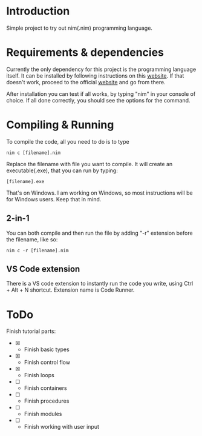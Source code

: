 # Introduction
Simple project to try out nim(.nim) programming language. 

# Requirements & dependencies
Currently the only dependency for this project is the programming language itself. 
It can be installed by following instructions on this 
[website](https://nim-lang.org/install.html).
If that doesn't work, proceed to the official [website](https://nim-lang.org/) and go 
from there.

After installation you can test if all works, by typing "nim" in your console of choice.
If all done correctly, you should see the options for the command.
# Compiling & Running
To compile the code, all you need to do is to type 
```
nim c [filename].nim
```
Replace the filename with file you want to compile. It will create an executable(.exe),
that you can run by typing:
```
[filename].exe
```
That's on Windows. I am working on Windows, so most instructions will be for Windows 
users. Keep that in mind.

## 2-in-1
You can both compile and then run the file by adding "-r" extension before the filename,
like so:
```
nim c -r [filename].nim
```

## VS Code extension
There is a VS code extension to instantly run the code you write, using Ctrl + Alt + N
shortcut. Extension name is Code Runner.

# ToDo
Finish tutorial parts:
- [X] - Finish basic types
- [X] - Finish control flow
- [X] - Finish loops 
- [ ] - Finish containers 
- [ ] - Finish procedures
- [ ] - Finish modules
- [ ] - Finish working with user input
